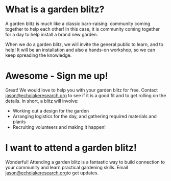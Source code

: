 

# What is a garden blitz?

A garden blitz is much like a classic barn-raising: community coming together to help each other! In this case, it is community coming together for a day to help install a brand new garden.

When we do a garden blitz, we will invite the general public to learn, and to help! It will be an installation and also a hands-on workshop, so we can keep spreading the knowledge.

# Awesome - Sign me up!

Great! We would love to help you with your garden blitz for free. Contact jason@echolakeresearch.org to see if it is a good fit and to get rolling on the details. In short, a blitz will involve:

- Working out a design for the garden
- Arranging logistics for the day, and gathering required materials and plants
- Recruiting volunteers and making it happen!

# I want to attend a garden blitz!

Wonderful! Attending a garden blitz is a fantastic way to build connection to your community and learn practical gardening skills. Email [jason@echolakeresearch.org](mailto:jason@echolakeresearch.org)to get updates.

